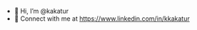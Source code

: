 - 👋 Hi, I’m @kakatur
- 🌱 Connect with me at https://www.linkedin.com/in/kkakatur

<!---
kakatur/kakatur is a ✨ special ✨ repository because its `README.md` (this file) appears on your GitHub profile.
You can click the Preview link to take a look at your changes.
--->
